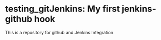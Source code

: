# testing_gitJenkins: My first jenkins-github hook
This is a repository for github and Jenkins Integration

